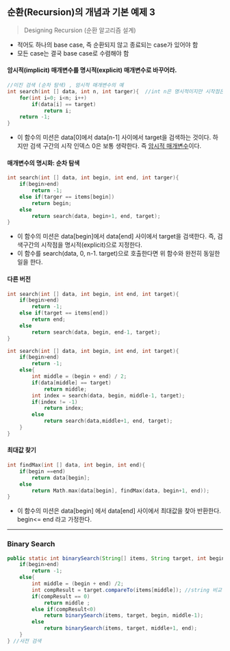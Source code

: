    ## 순환(Recursion)의 개념과 기본 예제 3

> Designing Recursion (순환 알고리즘 설계)

* 적어도 하나의 base case, 즉 순환되지 않고 종료되는 case가 있어야 함
* 모든 case는 결국 base case로 수렴해야 함

#### 암시적(implicit) 매개변수를 명시적(explicit) 매개변수로 바꾸어라.

```c
//이진 검색 (순차 탐색) , 암시적 매개변수의 예
int search(int [] data, int n, int targer){  //int n은 명시적이지만 시작점은 암시적이다,
    for(int i=0; i<n; i++)
        if(data[i] == target)
            return i;
    return -1;
}
```

* 이 함수의 미션은 data[0]에서 data[n-1] 사이에서 target을 검색하는 것이다. 하지만 검색 구간의 시작 인덱스 0은 보통 생략한다. 즉 <u>암시적 매개변수</u>이다.

#### 매개변수의 명시화: 순차 탐색

~~~c
int search(int [] data, int begin, int end, int targer){
    if(begin>end)
        return -1;
    else if(targer == items[begin])
        return begin;
    else
        return search(data, begin+1, end, target);
}
~~~

* 이 함수의 미션은 data[begin]에서 data[end] 사이에서 target을 검색한다. 즉, 검색구간의 시작점을 명시적(explicit)으로 지정한다.
* 이 함수를 search(data, 0, n-1. target)으로 호출한다면 위 함수와 완전히 동일한 일을 한다.

#### 다른 버전

```c
int search(int [] data, int begin, int end, int target){
    if(begin>end)
        return -1;
    else if(target == items[end])
        return end;
    else
        return search(data, begin, end-1, target);
}
```

```c
int search(int [] data, int begin, int end, int target){
    if(begin>end)
        return -1;
    else{
        int middle = (begin + end) / 2;
        if(data[middle] == target)
            return middle;
        int index = search(data, begin, middle-1, target);
        if(index != -1)
            return index;
        else
            return search(data,middle+1, end, target);        
    }
}
```

#### 최대값 찾기

```c
int findMax(int [] data, int begin, int end){
    if(begin ==end)
        return data[begin];
    else
        return Math.max(data[begin], findMax(data, begin+1, end));
}
```

* 이 함수의 미션은 data[begin] 에서 data[end] 사이에서 최대값을 찾아 반환한다. begin<= end 라고 가정한다.

---

### Binary Search 

```java
public static int binarySearch(String[] items, String target, int begin, int end){
    if(begin>end)
        return -1;
    else{
        int middle = (begin + end) /2;
        int compResult = target.compareTo(items[middle]); //string 비교 메서드 작으면 음수 크면 양수
        if(compResult == 0)
            return middle ;
        else if(compResult<0)
            return binarySearch(items, target, begin, middle-1);
        else
            return binarySearch(items, target, middle+1, end);
    }
} //사전 검색
```

